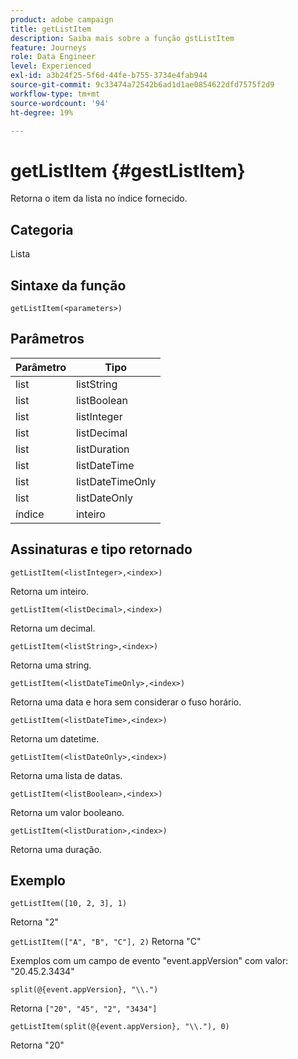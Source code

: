 ```yaml
---
product: adobe campaign
title: getListItem
description: Saiba mais sobre a função gstListItem
feature: Journeys
role: Data Engineer
level: Experienced
exl-id: a3b24f25-5f6d-44fe-b755-3734e4fab944
source-git-commit: 9c33474a72542b6ad1d1ae0854622dfd7575f2d9
workflow-type: tm+mt
source-wordcount: '94'
ht-degree: 19%

---
```


# getListItem {#gestListItem}

Retorna o item da lista no índice fornecido.

## Categoria

Lista

## Sintaxe da função

`getListItem(<parameters>)`

## Parâmetros

| Parâmetro | Tipo |
|-----------|------------------|
| list | listString |
| list | listBoolean |
| list | listInteger |
| list | listDecimal |
| list | listDuration |
| list | listDateTime |
| list | listDateTimeOnly |
| list | listDateOnly |
| índice | inteiro |

## Assinaturas e tipo retornado

`getListItem(<listInteger>,<index>)`

Retorna um inteiro.

`getListItem(<listDecimal>,<index>)`

Retorna um decimal.

`getListItem(<listString>,<index>)`

Retorna uma string.

`getListItem(<listDateTimeOnly>,<index>)`

Retorna uma data e hora sem considerar o fuso horário.

`getListItem(<listDateTime>,<index>)`

Retorna um datetime.

`getListItem(<listDateOnly>,<index>)`

Retorna uma lista de datas.

`getListItem(<listBoolean>,<index>)`

Retorna um valor booleano.

`getListItem(<listDuration>,<index>)`

Retorna uma duração.

## Exemplo

`getListItem([10, 2, 3], 1)`

Retorna &quot;2&quot;

`getListItem(["A", "B", "C"], 2)`
Retorna &quot;C&quot;

Exemplos com um campo de evento &quot;event.appVersion&quot; com valor: &quot;20.45.2.3434&quot;

`split(@{event.appVersion}, "\\.")`

Retorna `["20", "45", "2", "3434"]`

`getListItem(split(@{event.appVersion}, "\\."), 0)`

Retorna &quot;20&quot;
